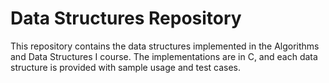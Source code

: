 # Data Structures Repository

This repository contains the data structures implemented in the Algorithms and Data Structures I course. The implementations are in C, and each data structure is provided with sample usage and test cases.
